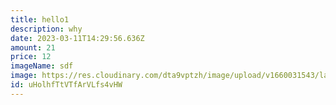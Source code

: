 ```yaml
---
title: hello1
description: why
date: 2023-03-11T14:29:56.636Z
amount: 21
price: 12
imageName: sdf
image: https://res.cloudinary.com/dta9vptzh/image/upload/v1660031543/lauren/florian-schmetz-tnLyJQeVi6M-unsplash.jpg
id: uHolhfTtVTfArVLfs4vHW
---
```

